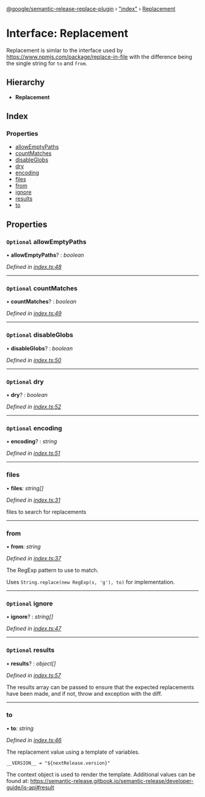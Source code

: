 [@google/semantic-release-replace-plugin](../README.md) › ["index"](../modules/_index_.md) › [Replacement](_index_.replacement.md)

# Interface: Replacement

Replacement is simlar to the interface used by https://www.npmjs.com/package/replace-in-file
with the difference being the single string for `to` and `from`.

## Hierarchy

* **Replacement**

## Index

### Properties

* [allowEmptyPaths](_index_.replacement.md#optional-allowemptypaths)
* [countMatches](_index_.replacement.md#optional-countmatches)
* [disableGlobs](_index_.replacement.md#optional-disableglobs)
* [dry](_index_.replacement.md#optional-dry)
* [encoding](_index_.replacement.md#optional-encoding)
* [files](_index_.replacement.md#files)
* [from](_index_.replacement.md#from)
* [ignore](_index_.replacement.md#optional-ignore)
* [results](_index_.replacement.md#optional-results)
* [to](_index_.replacement.md#to)

## Properties

### `Optional` allowEmptyPaths

• **allowEmptyPaths**? : *boolean*

*Defined in [index.ts:48](https://github.com/google/semantic-release-replace-plugin/blob/master/src/index.ts#L48)*

___

### `Optional` countMatches

• **countMatches**? : *boolean*

*Defined in [index.ts:49](https://github.com/google/semantic-release-replace-plugin/blob/master/src/index.ts#L49)*

___

### `Optional` disableGlobs

• **disableGlobs**? : *boolean*

*Defined in [index.ts:50](https://github.com/google/semantic-release-replace-plugin/blob/master/src/index.ts#L50)*

___

### `Optional` dry

• **dry**? : *boolean*

*Defined in [index.ts:52](https://github.com/google/semantic-release-replace-plugin/blob/master/src/index.ts#L52)*

___

### `Optional` encoding

• **encoding**? : *string*

*Defined in [index.ts:51](https://github.com/google/semantic-release-replace-plugin/blob/master/src/index.ts#L51)*

___

###  files

• **files**: *string[]*

*Defined in [index.ts:31](https://github.com/google/semantic-release-replace-plugin/blob/master/src/index.ts#L31)*

files to search for replacements

___

###  from

• **from**: *string*

*Defined in [index.ts:37](https://github.com/google/semantic-release-replace-plugin/blob/master/src/index.ts#L37)*

The RegExp pattern to use to match.

Uses `String.replace(new RegExp(s, 'g'), to)` for implementation.

___

### `Optional` ignore

• **ignore**? : *string[]*

*Defined in [index.ts:47](https://github.com/google/semantic-release-replace-plugin/blob/master/src/index.ts#L47)*

___

### `Optional` results

• **results**? : *object[]*

*Defined in [index.ts:57](https://github.com/google/semantic-release-replace-plugin/blob/master/src/index.ts#L57)*

The results array can be passed to ensure that the expected replacements
have been made, and if not, throw and exception with the diff.

___

###  to

• **to**: *string*

*Defined in [index.ts:46](https://github.com/google/semantic-release-replace-plugin/blob/master/src/index.ts#L46)*

The replacement value using a template of variables.

`__VERSION__ = "${nextRelease.version}"`

The context object is used to render the template. Additional values
can be found at: https://semantic-release.gitbook.io/semantic-release/developer-guide/js-api#result
